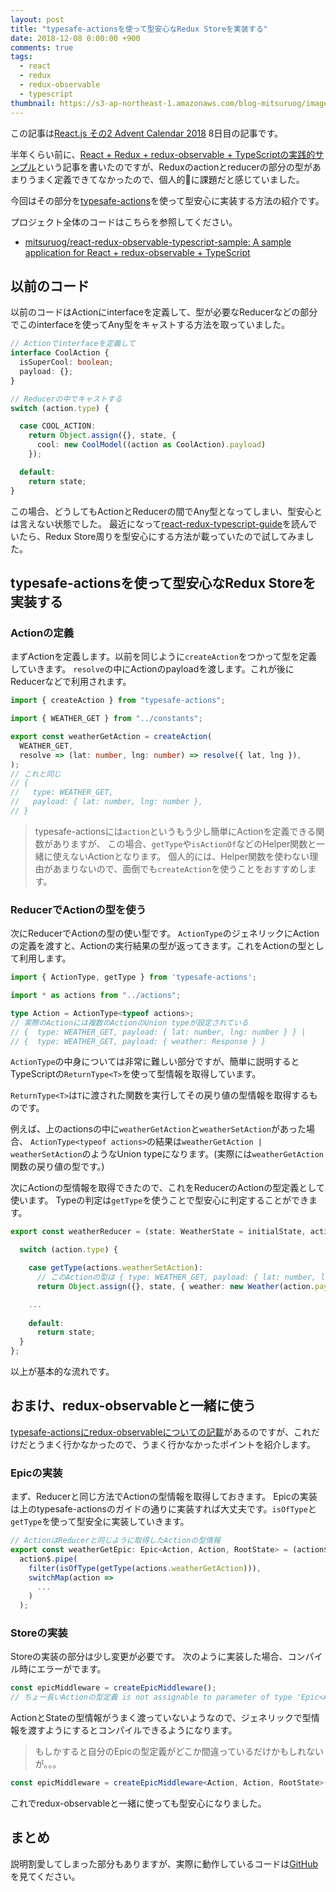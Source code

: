 ```yaml
---
layout: post
title: "typesafe-actionsを使って型安心なRedux Storeを実装する"
date: 2018-12-08 0:00:00 +900
comments: true
tags:
  - react
  - redux
  - redux-observable
  - typescript
thumbnail: https://s3-ap-northeast-1.amazonaws.com/blog-mitsuruog/images/2018/type-safe-redux-store.png
---
```


この記事は[React.js その2 Advent Calendar 2018](https://qiita.com/advent-calendar/2018/react2) 8日目の記事です。

半年くらい前に、[React \+ Redux \+ redux\-observable \+ TypeScriptの実践的サンプル](https://blog.mitsuruog.info/2018/03/react-redux-observable-typescript)という記事を書いたのですが、Reduxのactionとreducerの部分の型があまりうまく定義できてなかったので、個人的に課題だと感じていました。

今回はその部分を[typesafe-actions](https://github.com/piotrwitek/typesafe-actions)を使って型安心に実装する方法の紹介です。

プロジェクト全体のコードはこちらを参照してください。

- [mitsuruog/react\-redux\-observable\-typescript\-sample: A sample application for React \+ redux\-observable \+ TypeScript](https://github.com/mitsuruog/react-redux-observable-typescript-sample)

## 以前のコード
以前のコードはActionにinterfaceを定義して、型が必要なReducerなどの部分でこのinterfaceを使ってAny型をキャストする方法を取っていました。


```typescript
// Actionでinterfaceを定義して
interface CoolAction {
  isSuperCool: boolean;
  payload: {};
}
```

```typescript
// Reducerの中でキャストする
switch (action.type) {

  case COOL_ACTION:
    return Object.assign({}, state, { 
      cool: new CoolModel((action as CoolAction).payload)
    });

  default:
    return state;
}
```

この場合、どうしてもActionとReducerの間でAny型となってしまい、型安心とは言えない状態でした。
最近になって[react\-redux\-typescript\-guide](https://github.com/piotrwitek/react-redux-typescript-guide#redux)を読んでいたら、Redux Store周りを型安心にする方法が載っていたので試してみました。

## typesafe-actionsを使って型安心なRedux Storeを実装する


### Actionの定義

まずActionを定義します。以前を同じように`createAction`をつかって型を定義していきます。
`resolve`の中にActionのpayloadを渡します。これが後にReducerなどで利用されます。

```typescript
import { createAction } from "typesafe-actions";

import { WEATHER_GET } from "../constants";

export const weatherGetAction = createAction(
  WEATHER_GET, 
  resolve => (lat: number, lng: number) => resolve({ lat, lng }),
);
// これと同じ
// { 
//   type: WEATHER_GET, 
//   payload: { lat: number, lng: number }, 
// }
```

> typesafe-actionsには`action`というもう少し簡単にActionを定義できる関数がありますが、
> この場合、`getType`や`isActionOf`などのHelper関数と一緒に使えないActionとなります。
> 個人的には、Helper関数を使わない理由があまりないので、面倒でも`createAction`を使うことをおすすめします。

### ReducerでActionの型を使う

次にReducerでActionの型の使い型です。
`ActionType`のジェネリックにActionの定義を渡すと、Actionの実行結果の型が返ってきます。これをActionの型として利用します。

```typescript
import { ActionType, getType } from 'typesafe-actions';

import * as actions from "../actions";

type Action = ActionType<typeof actions>;
// 実際のActionには複数のActionのUnion typeが設定されている
// {  type: WEATHER_GET, payload: { lat: number, lng: number } } | 
// {  type: WEATHER_GET, payload: { weather: Response } }
```

`ActionType`の中身については非常に難しい部分ですが、簡単に説明するとTypeScriptの`ReturnType<T>`を使って型情報を取得しています。

`ReturnType<T>`は`T`に渡された関数を実行してその戻り値の型情報を取得するものです。

例えば、上のactionsの中に`weatherGetAction`と`weatherSetAction`があった場合、
`ActionType<typeof actions>`の結果は`weatherGetAction | weatherSetAction`のようなUnion typeになります。(実際には`weatherGetAction`関数の戻り値の型です。)

次にActionの型情報を取得できたので、これをReducerのActionの型定義として使います。
Typeの判定は`getType`を使うことで型安心に判定することができます。


```typescript
export const weatherReducer = (state: WeatherState = initialState, action: Action): WeatherState => {

  switch (action.type) {

    case getType(actions.weatherSetAction):
      // このActionの型は { type: WEATHER_GET, payload: { lat: number, lng: number} }
      return Object.assign({}, state, { weather: new Weather(action.payload) });

    ...
   
    default:
      return state;
  }
};
```

以上が基本的な流れです。

## おまけ、redux-observableと一緒に使う

[typesafe-actionsにredux-observableについての記載](https://github.com/piotrwitek/typesafe-actions#--the-async-flow)があるのですが、これだけだとうまく行かなかったので、うまく行かなかったポイントを紹介します。

### Epicの実装

まず、Reducerと同じ方法でActionの型情報を取得しておきます。
Epicの実装は上のtypesafe-actionsのガイドの通りに実装すれば大丈夫です。`isOfType`と`getType`を使って型安全に実装していきます。

```typescript
// ActionはReducerと同じように取得したActionの型情報
export const weatherGetEpic: Epic<Action, Action, RootState> = (action$, store) =>
  action$.pipe(
    filter(isOfType(getType(actions.weatherGetAction))),
    switchMap(action =>
      ...
    )
  );
```

### Storeの実装
Storeの実装の部分は少し変更が必要です。
次のように実装した場合、コンパイル時にエラーがでます。

```typescript
const epicMiddleware = createEpicMiddleware();
// ちょー長いActionの型定義 is not assignable to parameter of type 'Epic<Action<any>, Action<any>, void, any>'.
```

ActionとStateの型情報がうまく渡っていないようなので、ジェネリックで型情報を渡すようにするとコンパイルできるようになります。

> もしかすると自分のEpicの型定義がどこか間違っているだけかもしれないが。。。

```typescript
const epicMiddleware = createEpicMiddleware<Action, Action, RootState>();
```

これでredux-observableと一緒に使っても型安心になりました。

## まとめ
説明割愛してしまった部分もありますが、実際に動作しているコードは[GitHub](https://github.com/mitsuruog/react-redux-observable-typescript-sample)を見てください。

